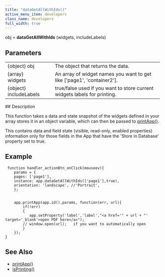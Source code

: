 ```yaml
---
title: "dataGetAllWithIds()"
active_menu_item: developers
class_name: developers
full_width: true
---
```



obj = **dataGetAllWithIds** (widgets, includeLabels)

## Parameters

<table>
<tr>
<td width="134">
{object} obj

</td>
<td width="20">
</td>
<td width="750">
The object that returns the data.

</td>
</tr>
<tr>
<td width="134">
{array} widgets

</td>
<td width="20">
</td>
<td width="750">
An array of widget names you want to get like ['page1', 'container2'].

</td>
</tr>
<tr>
<td width="134">
{object} includeLabels

</td>
<td width="20">
</td>
<td width="750">
true/false used if you want to store current widgets labels for printing.

</td>
</tr>
</table>
## Description

This function takes a data and state snapshot of the widgets defined in your array stores it in an object variable, which can then be passed to [printApp()](/developers/documentation/scripting-apis/client-api/app-functions/printapp).

This contains data and field state (visible, read-only, enabled properties) information only for those fields in the App that have the 'Store in Database' property set to true. 


## Example

     function handler_actionBtn_onClick(mouseev){
        params = {
        pages: ['page1'],
        instance: app.dataGetAllWithIds(['page1'],true),
        orientation: 'landscape', //'Portrait',         
        };
        
        
        app.printApp(app.id(),params, function(err, url){
            if(!err)
            {
               app.setProperty('label','label',"<a href='" + url + "' target='_blank'>open PDF here</a>");
            // window.open(url);   if you want to automatically open 
            }        
        });
    }
     
     
   

## See Also

 - [printApp()](/developers/documentation/scripting-apis/client-api/app-functions/printapp)
 - [isPrinting()](/developers/documentation/scripting-apis/client-api/app-functions/isprinting)

 
